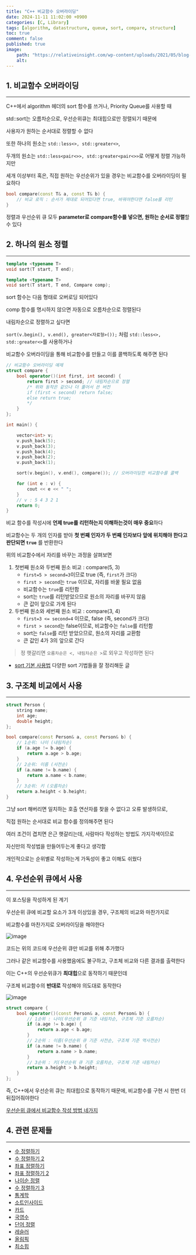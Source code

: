 ```yaml
---
title: "C++ 비교함수 오버라이딩"
date: 2024-11-11 11:02:00 +0900
categories: [C, Library]  
tags: [algorithm, datastructure, queue, sort, compare, structure]     
toc: true
comment: false
published: true
image:
    path: "https://relativeinsight.com/wp-content/uploads/2021/05/blog-pics-01-2.png"
    alt: 
---
```


## 1. 비교함수 오버라이딩
---

C++에서 algorithm 헤더의 sort 함수를 쓰거나, Priority Queue를 사용할 때

std::sort는 오름차순으로, 우선순위큐는 최대힙으로만 정렬되기 때문에 

사용자가 원하는 순서대로 정렬할 수 없다

또한 하나의 원소는 `std::less<>, std::greater<>`,

두개의 원소는 `std::less<pair<>>, std::greater<pair<>>`로 어떻게 정렬 가능하지만 

세개 이상부터 혹은, 직접 원하는 우선순위가 있을 경우는 비교함수를 오버라이딩이 필요하다

```cpp
bool compare(const T& a, const T& b) {
    // 비교 로직 : 순서가 제대로 되어있다면 true, 바꿔야한다면 false를 리턴
}
```

정렬과 우선순위 큐 모두 **parameter로 compare함수를 넣으면, 원하는 순서로 정렬**할 수 있다

## 2. 하나의 원소 정렬
---

```cpp
template <typename T>
void sort(T start, T end); 

template <typename T>
void sort(T start, T end, Compare comp);
```

sort 함수는 다음 형태로 오버로딩 되어있다

comp 함수를 명시하지 않으면 자동으로 오름차순으로 정렬된다

내림차순으로 정렬하고 싶다면

`sort(v.begin(), v.end(), greater<자료형>());` 처럼 `std::less<>, std::greater<>`를 사용하거나

비교함수 오버라이딩을 통해 비교함수를 만들고 이를 콜백하도록 해주면 된다

```cpp
// 비교함수 오버라이딩 예제
struct compare { 
	bool operator()(int first, int second) {
		return first > second; // 내림차순으로 정렬
		/* 위와 동작은 같으나 더 풀어서 쓴 버전
		if (first < second) return false;
		else return true;
		*/
	}
};

int main() {

	vector<int> v;
	v.push_back(5);
	v.push_back(3);
	v.push_back(4);
	v.push_back(2);
	v.push_back(1);

	sort(v.begin(), v.end(), compare()); // 오버라이딩한 비교함수를 콜백

	for (int e : v) {
		cout << e << " ";
	}
	// v : 5 4 3 2 1
	return 0;
}
```

비교 함수를 작성시에 **언제 true를 리턴하는지 이해하는것이 매우 중요**하다

비교함수는 두 개의 인자를 받아 **첫 번째 인자가 두 번째 인자보다 앞에 위치해야 한다고 판단되면 `true`** 를 반환한다

위의 비교함수에서 자리를 바꾸는 과정을 살펴보면

1. 첫번째 원소와 두번째 원소 비교 : compare(5, 3)
	- `first=5 > second=3`이므로 true (즉, `first`가 크다)
	- `first > second`는 `true` 이므로, 자리를 바꿀 필요 없음
	- 비교함수는 `true`를 리턴함
	- sort는 `true`를 리턴받았으므로 원소의 자리를 바꾸지 않음
	- 큰 값이 앞으로 가게 된다
2. 두번째 원소와 세번째 원소 비교 : compare(3, 4)
	- `first=3 <= second=4` 이므로, false (즉, second가 크다)
	- `first > second`는 false이므로, 비교함수는 `false`를 리턴함
	- sort는 `false`를 리턴 받았으므로, 원소의 자리를 교환함
	- 큰 값인 4가 3의 앞으로 간다

> 정 햇갈리면 `오름차순은 <, 내림차순은 >`로 외우고 작성하면 된다

- [sort 기본 사용법](https://mojing.tistory.com/entry/C-STL-sort-%ED%95%A8%EC%88%98-%EC%82%AC%EC%9A%A9%EB%B2%95) 다양한 sort  기법들을 잘 정리해둔 글

## 3. 구조체 비교에서 사용
---

```cpp
struct Person {
    string name;
    int age;
    double height;
};

bool compare(const Person& a, const Person& b) {
    // 1순위: 나이 (내림차순)
    if (a.age != b.age) { 
        return a.age > b.age;
    }
    // 2순위: 이름 (사전순)
    if (a.name != b.name) {
        return a.name < b.name;
    }
    // 3순위: 키 (오름차순)
    return a.height < b.height;
}
```
그냥 sort 해버리면 일치하는 호출 연산자를 찾을 수 없다고 오류 발생하므로, 

직접 원하는 순서대로 비교 함수를 정의해주면 된다

여러 조건이 겹치면 은근 햇갈리는데, 사람마다 작성하는 방법도 가지각색이므로

자신만의 작성법을 만들어두는게 좋다고 생각함

개인적으로는 순위별로 작성하는게 가독성이 좋고 이해도 쉬웠다


## 4. 우선순위 큐에서 사용
---
이 포스팅을 작성하게 된 계기

우선순위 큐에 비교할 요소가 3개 이상있을 경우, 구조체의 비교와 마찬가지로

비교함수를 마찬가지로 오버라이딩을 해야한다

![image](https://github.com/user-attachments/assets/d6a53919-1614-4609-bc36-00a7c6705bb9)

코드는 위의 코드에 우선순위 큐만 비교를 위해 추가했다

그러나 같은 비교함수를 사용했음에도 불구하고, 구조체 비교와 다른 결과를 출력한다

이는 C++의 우선순위큐가 **최대힙**으로 동작하기 때문인데

구조체 비교함수의 **반대로** 작성해야 의도대로 동작한다

![image](https://github.com/user-attachments/assets/f02f167f-90cd-4dd2-901e-a52686c4a06f)

```cpp
struct compare {
	bool operator()(const Person& a, const Person& b) {
		// 1순위 : 나이(우선순위 큐 기준 내림차순, 구조체 기준 오름차순)
		if (a.age != b.age) {
			return a.age < b.age;
		}
		// 2순위 : 이름(우선순위 큐 기준 사전순, 구조체 기준 역사전순)
		if (a.name != b.name) {
			return a.name > b.name;
		}
		// 3순위 : 키(우선순위 큐 기준 오름차순, 구조체 기준 내림차순)
		return a.height > b.height;
	}
};
```

즉, C++에서 우선순위 큐는 최대힙으로 동작하기 때문에, 비교함수를 구현 시 한번 더 뒤집어줘야한다

[우선순위 큐에서 비교함수 작성 방법 네가지](https://blog.naver.com/jinhan814/222406827641)
## 4. 관련 문제들
---
- [수 정렬하기](https://www.acmicpc.net/problem/2750)
- [수 정렬하기 2](https://www.acmicpc.net/problem/2751)
- [좌표 정렬하기](https://www.acmicpc.net/problem/11650)
- [좌표 정렬하기 2](https://www.acmicpc.net/problem/11651)
- [나이순 정렬](https://www.acmicpc.net/problem/10814)
- [수 정렬하기 3](https://www.acmicpc.net/problem/10989)
- [통계학](https://www.acmicpc.net/problem/2108)
- [소트인사이드](https://www.acmicpc.net/problem/1427)
- [카드](https://www.acmicpc.net/problem/11652)
- [국영수](https://www.acmicpc.net/problem/10825)
- [단어 정렬](https://www.acmicpc.net/problem/1181)
- [레슬러](https://www.acmicpc.net/problem/1900)
- [올림픽](https://www.acmicpc.net/problem/8979)
- [최소힙](https://www.acmicpc.net/problem/1927)